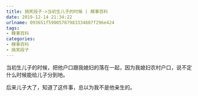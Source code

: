 ```yaml
---
title: 搞笑段子->当初生儿子的时候 | 糗事百科
date: 2019-12-14 21:34:22
urlname: 093651f59005787983334807f296e424
tags: 
- 糗事百科
categories:
- 糗事百科
- 搞笑段子
---
```

当初生儿子的时候，把他户口跟我媳妇的落在一起，因为我媳妇农村户口，说不定什么时候能给儿子分到地。

后来儿子大了，知道了这件事，总以为我不是他亲生的。


